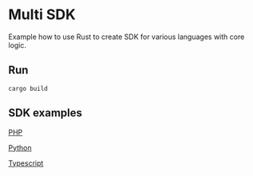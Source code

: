 # Multi SDK

Example how to use Rust to create SDK for various languages with core logic.

## Run
```
cargo build
```

## SDK examples
[PHP](./sdk-php/Readme.md)

[Python](./sdk-python/Readme.md)

[Typescript](./sdk-typescript/Readme.md)
